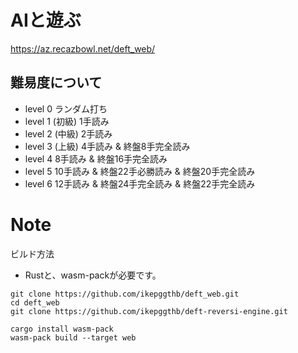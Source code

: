 # AIと遊ぶ
https://az.recazbowl.net/deft_web/

## 難易度について
- level 0
  ランダム打ち
- level 1 (初級)
  1手読み
- level 2 (中級)
  2手読み
- level 3 (上級)
  4手読み & 終盤8手完全読み
- level 4
  8手読み & 終盤16手完全読み
- level 5
  10手読み & 終盤22手必勝読み & 終盤20手完全読み
- level 6
  12手読み & 終盤24手完全読み & 終盤22手完全読み

# Note


ビルド方法

- Rustと、wasm-packが必要です。

```
git clone https://github.com/ikepggthb/deft_web.git
cd deft_web
git clone https://github.com/ikepggthb/deft-reversi-engine.git

cargo install wasm-pack
wasm-pack build --target web
```
